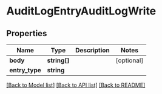 # AuditLogEntryAuditLogWrite

## Properties
Name | Type | Description | Notes
------------ | ------------- | ------------- | -------------
**body** | **string[]** |  | [optional] 
**entry_type** | **string** |  | 

[[Back to Model list]](../../README.md#documentation-for-models) [[Back to API list]](../../README.md#documentation-for-api-endpoints) [[Back to README]](../../README.md)

